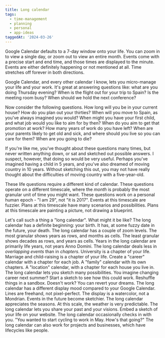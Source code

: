 ```yaml
---
title: Long calendar
tags:
  - time-management
  - planning
  - personal
  - app-ideas
taggedAt: '2024-03-26'
---
```


Google Calendar defaults to a 7-day window onto your life. You can zoom in to view a single day, or zoom out to view an entire month. Events come with a precise start and end time, and those times are displayed to the minute. Events are either definitely happening or not mentioned at all. Time stretches off forever in both directions.

Google Calendar, and every other calendar I know, lets you micro-manage your life and your work. It's great at answering questions like: what are you doing Thursday evening? When is the flight out for your trip to Spain? Is the meeting room busy? When should we hold the next conference?

Now consider the following questions. How long will you be in your current house? How do you plan out your thirties? When will you move to Spain, as you've always imagined you would? When might you have your first child, and what job would you like to aim for by then? When do you aim to get that promotion at work? How many years of work do you have left? When are your parents likely to get old and sick, and where should you live so you can care for them? When are _you_ going to die?

If you're like me, you've thought about these questions many times, but never written anything down, or sat and sketched out possible answers. I suspect, however, that doing so would be very useful. Perhaps you've imagined having a child in 5 years, and you've also dreamed of moving country in 10 years. Without sketching this out, you may not have really thought about the difficulties of moving country with a five-year-old.

These life questions require a different kind of calendar. These questions operate on a different timescale, where the _month_ is probably the most granular unit of time you might want. These questions work on a personal human epoch - "I am 29", not "it is 2017". Events at this timescale are fuzzier. Plans at this timescale have many scenarios and possibilities. Plans at this timescale are painting a picture, not drawing a blueprint.

Let's call such a thing a "long calendar". What might it be like? The long calendar has a definite beginning: your birth. It has, at some fuzzy date in the future, your death. The long calendar has a couple of zoom levels. The most granular shows years as rows, and months as cells. The least granular shows decades as rows, and years as cells. Years in the long calendar are primarily life years, not years Anno Domini. The long calendar deals less in _overlapping events_ than in _chapters_. University is a chapter of your life. Marriage and child-raising is a chapter of your life. Create a "career" calendar with a chapter for each job. A "family" calendar with its own chapters. A "location" calendar, with a chapter for each house you live in. The long calendar lets you sketch many possibilities. You imagine changing career next summer? Start a sketch to see how this could work. Reshuffle things in a sandbox. Doesn't work? You can revert your dreams. The long calendar has a different display mood compared to your Google Calendar. Lines are freehand, not pixel-perfect. The display is a watercolor, not a Mondrian. Events in the future become sketchier. The long calendar appreciates the seasons. At this scale, the weather is very predictable. The long calendar lets you share your past and your visions. Embed a sketch of your life on your website. The long calendar occasionally checks in with you. "You wanted to start cycling to work in May. How's that going?" The long calendar can also work for projects and businesses, which have lifecycles like people.
